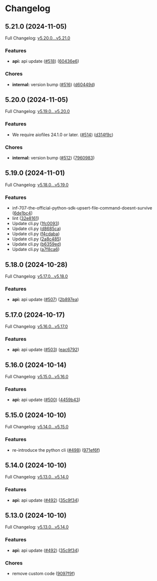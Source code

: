 # Changelog

## 5.21.0 (2024-11-05)

Full Changelog: [v5.20.0...v5.21.0](https://github.com/objective-inc/objective-python/compare/v5.20.0...v5.21.0)

### Features

* **api:** api update ([#518](https://github.com/objective-inc/objective-python/issues/518)) ([60436e6](https://github.com/objective-inc/objective-python/commit/60436e6ecdf62878f8403a5009d680612f07e573))


### Chores

* **internal:** version bump ([#516](https://github.com/objective-inc/objective-python/issues/516)) ([d60449d](https://github.com/objective-inc/objective-python/commit/d60449d4f596d4dad705848af0bdc29c95c861d3))

## 5.20.0 (2024-11-05)

Full Changelog: [v5.19.0...v5.20.0](https://github.com/objective-inc/objective-python/compare/v5.19.0...v5.20.0)

### Features

* We require aiofiles 24.1.0 or later. ([#514](https://github.com/objective-inc/objective-python/issues/514)) ([d314f9c](https://github.com/objective-inc/objective-python/commit/d314f9c46012f6bed0ef2e05076047b33111e86f))


### Chores

* **internal:** version bump ([#512](https://github.com/objective-inc/objective-python/issues/512)) ([7960983](https://github.com/objective-inc/objective-python/commit/7960983dc97ee4097a641ec5e1d9ed8d349164a1))

## 5.19.0 (2024-11-01)

Full Changelog: [v5.18.0...v5.19.0](https://github.com/objective-inc/objective-python/compare/v5.18.0...v5.19.0)

### Features

* inf-707-the-official-python-sdk-upsert-file-command-doesnt-survive ([6de1bc4](https://github.com/objective-inc/objective-python/commit/6de1bc4457d84c4cafdb7c55c1da93f27446a4c6))
* lint ([32e8161](https://github.com/objective-inc/objective-python/commit/32e8161e140c775cf39bd69992e41eea7106b447))
* Update cli.py ([1fc0093](https://github.com/objective-inc/objective-python/commit/1fc00932a787702bd042c61bc9da4c1b9620282c))
* Update cli.py ([d8685ca](https://github.com/objective-inc/objective-python/commit/d8685cacd0c3f1a0b7bb168e8f39f908dcc49f56))
* Update cli.py ([f4cdaba](https://github.com/objective-inc/objective-python/commit/f4cdaba1b4fa012616fc04580200ba05570a1c89))
* Update cli.py ([2a8c485](https://github.com/objective-inc/objective-python/commit/2a8c485d8518dbb288f508cb832e6608e7938afc))
* Update cli.py ([b6359ed](https://github.com/objective-inc/objective-python/commit/b6359ed2776484495a7211b6df6be896e39bb5d9))
* Update cli.py ([a7f8ca6](https://github.com/objective-inc/objective-python/commit/a7f8ca69c37963e56ea56ad14ceae51cf6a489a3))

## 5.18.0 (2024-10-28)

Full Changelog: [v5.17.0...v5.18.0](https://github.com/objective-inc/objective-python/compare/v5.17.0...v5.18.0)

### Features

* **api:** api update ([#507](https://github.com/objective-inc/objective-python/issues/507)) ([2b897ea](https://github.com/objective-inc/objective-python/commit/2b897ea2f3b21d2d0e7d6923844dd320007ab52a))

## 5.17.0 (2024-10-17)

Full Changelog: [v5.16.0...v5.17.0](https://github.com/objective-inc/objective-python/compare/v5.16.0...v5.17.0)

### Features

* **api:** api update ([#503](https://github.com/objective-inc/objective-python/issues/503)) ([eac6792](https://github.com/objective-inc/objective-python/commit/eac6792463ebf5151682668cc60ad7069813ccb7))

## 5.16.0 (2024-10-14)

Full Changelog: [v5.15.0...v5.16.0](https://github.com/objective-inc/objective-python/compare/v5.15.0...v5.16.0)

### Features

* **api:** api update ([#500](https://github.com/objective-inc/objective-python/issues/500)) ([4459b43](https://github.com/objective-inc/objective-python/commit/4459b4314e2fee986a9f2b0421907921689af674))

## 5.15.0 (2024-10-10)

Full Changelog: [v5.14.0...v5.15.0](https://github.com/objective-inc/objective-python/compare/v5.14.0...v5.15.0)

### Features

* re-introduce the python cli ([#498](https://github.com/objective-inc/objective-python/issues/498)) ([971ef6f](https://github.com/objective-inc/objective-python/commit/971ef6f368808f52576a3ec32873999028d31caa))

## 5.14.0 (2024-10-10)

Full Changelog: [v5.13.0...v5.14.0](https://github.com/objective-inc/objective-python/compare/v5.13.0...v5.14.0)

### Features

* **api:** api update ([#492](https://github.com/objective-inc/objective-python/issues/492)) ([35c9f34](https://github.com/objective-inc/objective-python/commit/35c9f34f65539f82ce90cb0dba064803672cf19c))

## 5.13.0 (2024-10-10)

Full Changelog: [v5.13.0...v5.14.0](https://github.com/objective-inc/objective-python/compare/v5.13.0...v5.14.0)

### Features

* **api:** api update ([#492](https://github.com/objective-inc/objective-python/issues/492)) ([35c9f34](https://github.com/objective-inc/objective-python/commit/35c9f34f65539f82ce90cb0dba064803672cf19c))


### Chores

* remove custom code ([9097f9f](https://github.com/objective-inc/objective-python/commit/9097f9f9890bb9d59be3433ebf6007d3ee8fc9c2))
